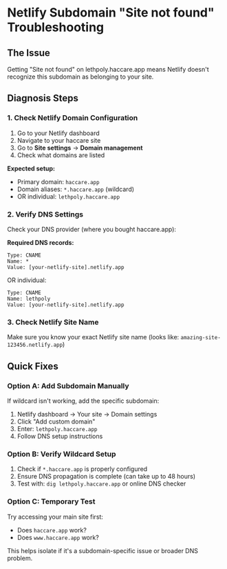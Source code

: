 # Netlify Subdomain "Site not found" Troubleshooting

## The Issue
Getting "Site not found" on lethpoly.haccare.app means Netlify doesn't recognize this subdomain as belonging to your site.

## Diagnosis Steps

### 1. Check Netlify Domain Configuration
1. Go to your Netlify dashboard
2. Navigate to your haccare site
3. Go to **Site settings** → **Domain management**
4. Check what domains are listed

**Expected setup:**
- Primary domain: `haccare.app` 
- Domain aliases: `*.haccare.app` (wildcard)
- OR individual: `lethpoly.haccare.app`

### 2. Verify DNS Settings
Check your DNS provider (where you bought haccare.app):

**Required DNS records:**
```
Type: CNAME
Name: *
Value: [your-netlify-site].netlify.app
```

OR individual:
```
Type: CNAME  
Name: lethpoly
Value: [your-netlify-site].netlify.app
```

### 3. Check Netlify Site Name
Make sure you know your exact Netlify site name (looks like: `amazing-site-123456.netlify.app`)

## Quick Fixes

### Option A: Add Subdomain Manually
If wildcard isn't working, add the specific subdomain:
1. Netlify dashboard → Your site → Domain settings
2. Click "Add custom domain"
3. Enter: `lethpoly.haccare.app`
4. Follow DNS setup instructions

### Option B: Verify Wildcard Setup
1. Check if `*.haccare.app` is properly configured
2. Ensure DNS propagation is complete (can take up to 48 hours)
3. Test with: `dig lethpoly.haccare.app` or online DNS checker

### Option C: Temporary Test
Try accessing your main site first:
- Does `haccare.app` work?
- Does `www.haccare.app` work?

This helps isolate if it's a subdomain-specific issue or broader DNS problem.
